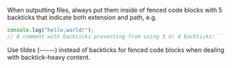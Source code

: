 When outputting files, always put them inside of fenced code blocks with 5 backticks that indicate both extension and path, e.g.

`````js path="index.js"
console.log("hello,world!");
// A comment with backticks preventing from using 3 or 4 backticks: ````
`````

Use tildes (`~~~~~`) instead of backticks for fenced code blocks when dealing with backtick-heavy content.
